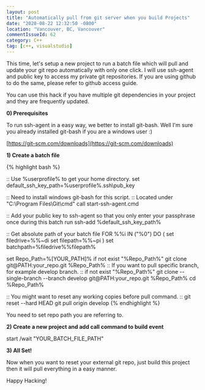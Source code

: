 ```yaml
---
layout: post
title: "Automatically pull from git server when you build Projects"
date: "2020-08-22 12:32:50 -0800"
location: "Vancouver, BC, Vancouver"
commentIssueId: 62
category: C++
tag: [c++, visualstudio]
---
```


This time, let's setup a new project to run a batch file which will pull and update your git repo automatically with only one click. I will use ssh-agent and public key to access my private git repositories. If you are using github to do the same, please refer to github access guide.

You can use this hack if you have multiple git dependencies in your project and they are frequently updated.

**0) Prerequisites**

To run ssh-agent in a easy way, we better to install git-bash. Well I'm sure you already installed git-bash if you are a windows user :)

[https://git-scm.com/downloads](https://git-scm.com/downloads)

**1) Create a batch file**

{% highlight bash %}

:: Use %userprofile% to get your home directory.
set default_ssh_key_path=%userprofile%\.ssh\pub_key

:: Need to install windows git-bash for this script.
:: Located under "C:\\Program Files\\Git\\cmd"
call start-ssh-agent.cmd

:: Add your public key to ssh-agent so that you only enter your passphrase once during this batch run
ssh-add %default_ssh_key_path%

:: Get absolute path of your batch file
FOR %%i IN ("%0") DO (
set filedrive=%%~di
set filepath=%%~pi
)
set batchpath=%filedrive%%filepath%

set Repo_Path=%[YOUR_PATH]%
if not exist "%Repo_Path%" git clone git@PATH:your_repo.git %Repo_Path%
:: If you want to pull specific branch, for example develop branch.
:: if not exist "%Repo_Path%" git clone --single-branch --branch develop git@PATH:your_repo.git %Repo_Path%
cd %Repo_Path%

:: You might want to reset any working copies before pull command.
:: git reset --hard HEAD
git pull origin develop
{% endhighlight %}

You need to set repo path you are referring to.

**2) Create a new project and add call command to build event**

start /wait "YOUR_BATCH_FILE_PATH"

**3) All Set!**

Now when you want to reset your external git repo, just build this project then it will pull everything in a easy manner.

Happy Hacking!
